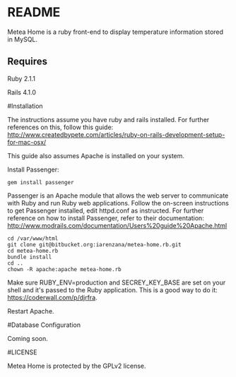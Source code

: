 README
=======

Metea Home is a ruby front-end to display temperature information stored in MySQL.

Requires
---------

Ruby 2.1.1

Rails 4.1.0

#Installation

The instructions assume you have ruby and rails installed. For further references on this,
follow this guide: http://www.createdbypete.com/articles/ruby-on-rails-development-setup-for-mac-osx/

This guide also assumes Apache is installed on your system.

Install Passenger:

`gem install passenger`

Passenger is an Apache module that allows the web server to communicate with Ruby and run Ruby web
applications.
Follow the on-screen instructions to get Passenger installed, edit httpd.conf as instructed. For further
reference on how to install Passenger, refer to their documentation:
http://www.modrails.com/documentation/Users%20guide%20Apache.html

```shell
cd /var/www/html
git clone git@bitbucket.org:iarenzana/metea-home.rb.git
cd metea-home.rb
bundle install
cd ..
chown -R apache:apache metea-home.rb
```

Make sure RUBY_ENV=production and SECREY_KEY_BASE are set on your shell and it's passed to the Ruby application.
This is a good way to do it: https://coderwall.com/p/djrfra.

Restart Apache.

#Database Configuration

Coming soon.

#LICENSE

Metea Home is protected by the GPLv2 license.

